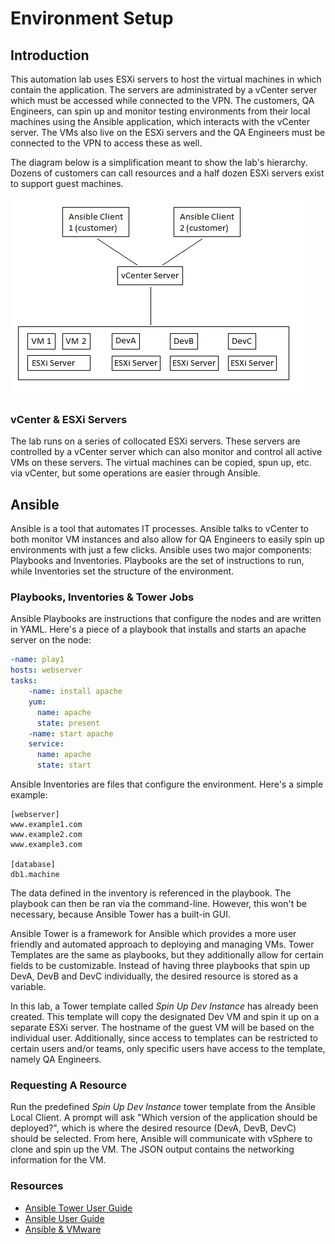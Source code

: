 # Environment Setup
## Introduction
This automation lab uses ESXi servers to host the virtual machines in which contain the application.
The servers are administrated by a vCenter server which must be accessed while connected to the
VPN. The customers, QA Engineers, can spin up and monitor testing environments from their local 
machines using the Ansible application, which interacts with the vCenter server. The VMs also
live on the ESXi servers and the QA Engineers must be connected to the VPN to access these
as well.

The diagram below is a simplification meant to show the lab's hierarchy. Dozens of customers
can call resources and a half dozen ESXi servers exist to support guest machines.

![Lab Diagram](Images/AutomationLabDiagram.png)
### vCenter & ESXi Servers
The lab runs on a series of collocated ESXi servers. These servers are controlled by a
vCenter server which can also monitor and control all active VMs on these servers. The virtual
machines can be copied, spun up, etc. via vCenter, but some operations are easier through
Ansible.
## Ansible
Ansible is a tool that automates IT processes. Ansible talks to vCenter to both monitor
VM instances and also allow for QA Engineers to easily spin up environments with just a few clicks.
Ansible uses two major components: Playbooks and Inventories. Playbooks are the set of instructions
to run, while Inventories set the structure of the environment.

### Playbooks, Inventories & Tower Jobs
Ansible Playbooks are instructions that configure the nodes and are written
in YAML. Here's a piece of a playbook that installs and starts an apache
server on the node:
```yaml
-name: play1
hosts: webserver
tasks:
    -name: install apache
    yum:
      name: apache
      state: present
    -name: start apache
    service:
      name: apache
      state: start
```
Ansible Inventories are files that configure the environment. Here's a simple example:
```text
[webserver]
www.example1.com
www.example2.com
www.example3.com

[database]
db1.machine
```
The data defined in the inventory is referenced in the playbook. The playbook can
then be ran via the command-line. However, this won't be necessary, because Ansible Tower
has a built-in GUI.

Ansible Tower is a framework for Ansible which provides a more user friendly and automated
approach to deploying and managing VMs. Tower Templates are the same as playbooks, but they
additionally allow for certain fields to be customizable. Instead of having three playbooks
that spin up DevA, DevB and DevC individually, the desired resource is stored as a variable. 

In this lab, a Tower template called _Spin Up Dev Instance_ has already been created.
This template will copy the designated Dev VM and spin it up on a separate ESXi server.
The hostname of the guest VM will be based on the individual user. Additionally,
since access to templates can be restricted to certain users and/or teams, only specific
users have access to the template, namely QA Engineers.
### Requesting A Resource
Run the predefined _Spin Up Dev Instance_ tower template from the Ansible Local Client. A 
prompt will ask "Which version of the application should be deployed?", which is where the 
desired resource (DevA, DevB, DevC) should be selected. From here, Ansible will communicate with 
vSphere to clone and spin up the VM. The JSON output contains the networking information for the VM.

### Resources
* [Ansible Tower User Guide](https://docs.ansible.com/ansible-tower/latest/html/userguide/index.html)
* [Ansible User Guide](https://docs.ansible.com/ansible/latest/user_guide/index.html)
* [Ansible & VMware](https://www.ansible.com/integrations/infrastructure/vmware)
